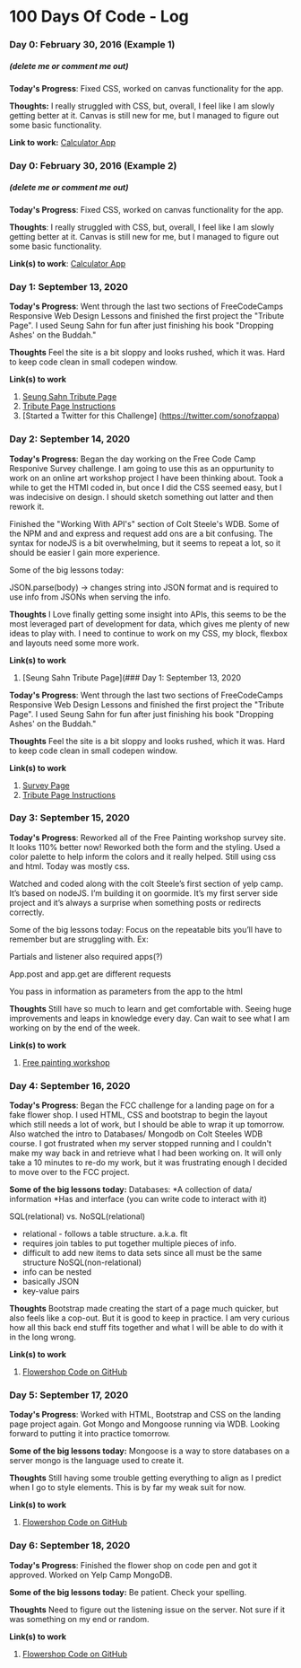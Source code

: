 # 100 Days Of Code - Log

### Day 0: February 30, 2016 (Example 1)
##### (delete me or comment me out)

**Today's Progress**: Fixed CSS, worked on canvas functionality for the app.

**Thoughts:** I really struggled with CSS, but, overall, I feel like I am slowly getting better at it. Canvas is still new for me, but I managed to figure out some basic functionality.

**Link to work:** [Calculator App](http://www.example.com)

### Day 0: February 30, 2016 (Example 2)
##### (delete me or comment me out)

**Today's Progress**: Fixed CSS, worked on canvas functionality for the app.

**Thoughts**: I really struggled with CSS, but, overall, I feel like I am slowly getting better at it. Canvas is still new for me, but I managed to figure out some basic functionality.

**Link(s) to work**: [Calculator App](http://www.example.com)


### Day 1: September 13, 2020

**Today's Progress**: Went through the last two sections of FreeCodeCamps Responsive Web Design Lessons and finished the first project the "Tribute Page". I used Seung Sahn for fun after just finishing his book "Dropping Ashes' on the Buddah."

**Thoughts** Feel the site is a bit sloppy and looks rushed, which it was. Hard to keep code clean in small codepen window. 

**Link(s) to work**
1. [Seung Sahn Tribute Page](https://codepen.io/sonofzappa/pen/bGpKdmd)
2. [Tribute Page Instructions](https://www.freecodecamp.org/learn/responsive-web-design/responsive-web-design-projects/build-a-tribute-page)
3. [Started a Twitter for this Challenge] (https://twitter.com/sonofzappa)

### Day 2: September 14, 2020

**Today's Progress**: Began the day working on the Free Code Camp Responive Survey challenge. I am going to use this as an oppurtunity to work on an online art workshop project I have been thinking about. Took a while to get the HTMl coded in, but once I did the CSS seemed easy, but I was indecisive on design. I should sketch something out latter and then rework it.

Finished the "Working With API's" section of Colt Steele's WDB. Some of the NPM and and express and request add ons are a bit confusing. The syntax for nodeJS is a bit overwhelming, but it seems to repeat a lot, so it should be easier I gain more experience. 

Some of the big lessons today:

JSON.parse(body) -> changes string into JSON format and is required to use info from JSONs when serving the info.


**Thoughts** I Love finally getting some insight into APIs, this seems to be the most leveraged part of development for data, which gives me plenty of new ideas to play with.
I need to continue to work on my CSS, my block, flexbox and layouts need some more work.

**Link(s) to work**
1. [Seung Sahn Tribute Page](### Day 1: September 13, 2020

**Today's Progress**: Went through the last two sections of FreeCodeCamps Responsive Web Design Lessons and finished the first project the "Tribute Page". I used Seung Sahn for fun after just finishing his book "Dropping Ashes' on the Buddah."

**Thoughts** Feel the site is a bit sloppy and looks rushed, which it was. Hard to keep code clean in small codepen window. 

**Link(s) to work**
1. [Survey Page](https://codepen.io/sonofzappa/pen/bGpKdmd)
2. [Tribute Page Instructions](https://www.freecodecamp.org/learn/responsive-web-design/responsive-web-design-projects/build-a-survey-form)

### Day 3: September 15, 2020

**Today's Progress**:
Reworked all of the Free Painting workshop survey site. It looks 110% better now! Reworked both the form and the styling. Used a color palette to help inform the colors and it really helped. Still using css and html. Today was mostly css. 

Watched and coded along with the colt Steele’s first section of yelp camp. It’s based on nodeJS. I’m building it on goormide. It’s my first server side project and it’s always a surprise when something posts or redirects correctly. 

Some of the big lessons today:
Focus on the repeatable bits you’ll have to remember but are struggling with. Ex:

Partials and listener also required apps(?)

App.post and app.get are different requests 

You pass in information as parameters from the app to the html 

**Thoughts** 
Still have so much to learn and get comfortable with. Seeing huge improvements and leaps in knowledge every day. Can wait to see what I am working on by the end of the week. 

**Link(s) to work**
1. [Free painting workshop](https://codepen.io/sonofzappa/pen/WNwKjXq)

### Day 4: September 16, 2020

**Today's Progress**:
Began the FCC challenge for a landing page on for a fake flower shop. I used HTML, CSS and bootstrap to begin the layout which still needs a lot of work, but I should be able to wrap it up tomorrow. 
Also watched the intro to Databases/ Mongodb on Colt Steeles WDB course. I got frustrated when my server stopped running and I couldn't make my way back in and retrieve what I had been working on. It will only take a 10 minutes to re-do my work, but it was frustrating enough I decided to move over to the FCC project.

**Some of the big lessons today:**
Databases:
*A collection of data/ information
*Has and interface (you can write code to interact with it)

SQL(relational) vs. NoSQL(relational)
* relational - follows a table structure. a.k.a. flt
* requires join tables to put together multiple pieces of info.
* difficult to add new items to data sets since all must be the same structure
NoSQL(non-relational)
* info can be nested
* basically  JSON
* key-value pairs

**Thoughts** 
Bootstrap made creating the start of a page much quicker, but also feels like a cop-out. But it is good to keep in practice. I am very curious how all this back end stuff fits together and what I will be able to do with it in the long wrong.

**Link(s) to work**
1. [Flowershop Code on GitHub](https://github.com/sonofzappa/Flower-Shop-Landing-Page)


### Day 5: September 17, 2020

**Today's Progress**:
Worked with HTML, Bootstrap and CSS on the landing page project again. Got Mongo and Mongoose running via WDB. Looking forward to putting it into practice tomorrow.

**Some of the big lessons today:**
Mongoose is a way to store databases on a server mongo is the language used to create it.

**Thoughts** 
Still having some trouble getting everything to align as I predict when I go to style elements. This is by far my weak suit for now.

**Link(s) to work**
1. [Flowershop Code on GitHub](https://github.com/sonofzappa/Flower-Shop-Landing-Page)

### Day 6: September 18, 2020

**Today's Progress**:
Finished the flower shop on code pen and got it approved. Worked on Yelp Camp MongoDB.

**Some of the big lessons today:**
Be patient. Check your spelling.

**Thoughts** 
Need to figure out the listening issue on the server. Not sure if it was something on my end or random. 

**Link(s) to work**
1. [Flowershop Code on GitHub](https://github.com/sonofzappa/Flower-Shop-Landing-Page)

